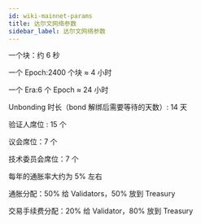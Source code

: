 ```yaml
---
id: wiki-mainnet-params
title: 达尔文网络参数
sidebar_label: 达尔文网络参数
---
```


一个块：约 6 秒

一个 Epoch:2400 个块 ≈ 4 小时

一个 Era:6 个 Epoch ≈ 24 小时

Unbonding 时长（bond 解绑后需要等待的天数）: 14 天

验证人席位 : 15 个

议会席位：7 个

技术委员会席位：7 个

每年的通胀率大约为 5% 左右

通胀分配：50% 给 Validators，50% 放到 Treasury

交易手续费分配：20% 给 Validator，80% 放到 Treasury
